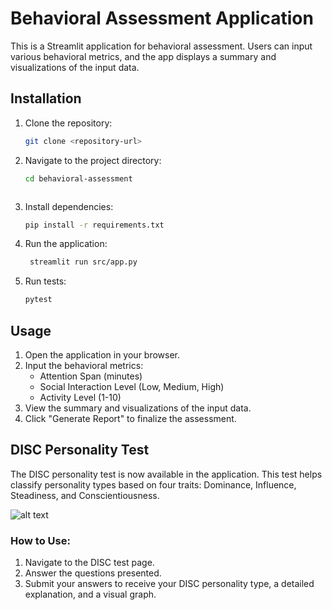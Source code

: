# Behavioral Assessment Application

This is a Streamlit application for behavioral assessment. Users can input various behavioral metrics, and the app displays a summary and visualizations of the input data.

## Installation

1. Clone the repository:
    ```bash
    git clone <repository-url>
    ```
2. Navigate to the project directory:
    ```bash
    cd behavioral-assessment
    ```
    ```
3. Install dependencies:
    ```bash
    pip install -r requirements.txt
    ```
4. Run the application:
   ```bash
    streamlit run src/app.py
    ```
5. Run tests:
    ```bash
    pytest
    ```

## Usage

1. Open the application in your browser.
2. Input the behavioral metrics:
    - Attention Span (minutes)
    - Social Interaction Level (Low, Medium, High)
    - Activity Level (1-10)
3. View the summary and visualizations of the input data.
4. Click "Generate Report" to finalize the assessment.

## DISC Personality Test

The DISC personality test is now available in the application. This test helps classify personality types based on four traits: Dominance, Influence, Steadiness, and Conscientiousness.

![alt text](assets/disc_radar_plot.png)

### How to Use:
1. Navigate to the DISC test page.
2. Answer the questions presented.
3. Submit your answers to receive your DISC personality type, a detailed explanation, and a visual graph.
